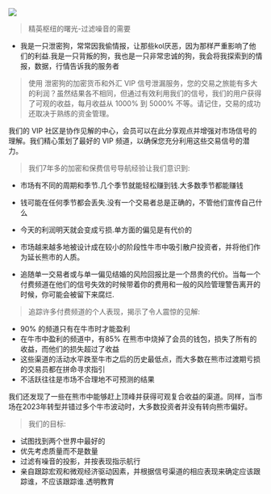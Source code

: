 

![](https://m2492468.695354.xyz/img/2025/01/04/3l7ayl.webp)


> 精英枢纽的曙光-过滤噪音的需要
- 我是一只泄密狗，常常因我偷情报，让那些kol厌恶，因为那样严重影响了他们的利益.我是一只背叛的狗，我也是一只非常忠诚的狗，我会将我探索到的情报，数据，行情告诉我的服务者

>使用 泄密狗的加密货币和外汇 VIP 信号泄漏服务，您的交易之旅能有多大的利润？虽然结果各不相同，但通过有效利用我们的信号，我们的用户获得了可观的收益，每月收益从 1000% 到 5000% 不等。请记住，交易的成功还取决于熟练的资金管理。

我们的 VIP 社区是协作见解的中心，会员可以在此分享观点并增强对市场信号的理解。我们精心策划了最好的 VIP 频道，以确保您充分利用这些交易信号的潜力。

> 我们7年多的加密和保费信号导航经验让我们意识到:
- 市场有不同的周期和季节.几个季节就能轻松赚到钱.大多数季节都能赚钱


- 钱可能在任何季节都会丢失.没有一个交易者总是正确的，不管他们宣传自己什么

- 今天的利润明天就会变成亏损.单方面的偏见是有代价的

- 市场越来越多地被设计成在较小的阶段性牛市中吸引散户投资者，并将他们作为延长熊市的人质。
- 追随单一交易者或与单一偏见结婚的风险回报比是一个昂贵的代价。当每一个付费频道在他们的信号失效的时候带着你的费用和一般的风险管理警告离开的时候，你可能会被留下来腐烂.
 
> 追踪许多付费频道的个人表现，揭示了令人震惊的见解:
- 90% 的频道只有在牛市时才能盈利
- 在牛市中盈利的频道中，有85% 在熊市中烧掉了会员的钱包，损失了所有的收益，而他们的损失超过了收益
- 这些渠道的活动水平跌至牛市之后的历史最低点，而大多数在熊市过渡期亏损的交易员都在拼命寻求指引
- 不活跃往往是市场不合理地不可预测的结果

 我们还发现了一些在熊市中能够赶上顶峰并获得可观复合收益的渠道。同样，当市场在2023年转型并错过多个牛市波动时，大多数投资者并没有转向熊市偏好。

> 我们的目标:
- 试图找到两个世界中最好的
- 优先考虑质量而不是数量
- 过滤有噪音的投影，并按表现指示航行
- 亲自跟踪宏观和微观经济驱动因素，并根据信号渠道的相应表现来确定应该跟踪谁，不应该跟踪谁.透明教育
